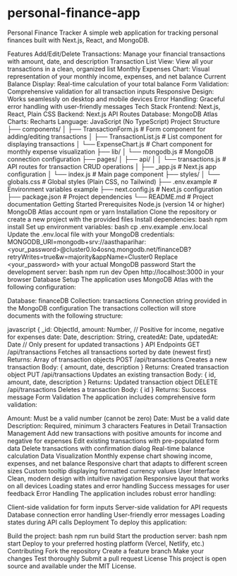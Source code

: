 # personal-finance-app

Personal Finance Tracker
A simple web application for tracking personal finances built with Next.js, React, and MongoDB.

Features
Add/Edit/Delete Transactions: Manage your financial transactions with amount, date, and description
Transaction List View: View all your transactions in a clean, organized list
Monthly Expenses Chart: Visual representation of your monthly income, expenses, and net balance
Current Balance Display: Real-time calculation of your total balance
Form Validation: Comprehensive validation for all transaction inputs
Responsive Design: Works seamlessly on desktop and mobile devices
Error Handling: Graceful error handling with user-friendly messages
Tech Stack
Frontend: Next.js, React, Plain CSS
Backend: Next.js API Routes
Database: MongoDB Atlas
Charts: Recharts
Language: JavaScript (No TypeScript)
Project Structure
├── components/
│   ├── TransactionForm.js    # Form component for adding/editing transactions
│   ├── TransactionList.js    # List component for displaying transactions
│   └── ExpenseChart.js       # Chart component for monthly expense visualization
├── lib/
│   └── mongodb.js           # MongoDB connection configuration
├── pages/
│   ├── api/
│   │   └── transactions.js  # API routes for transaction CRUD operations
│   ├── _app.js             # Next.js app configuration
│   └── index.js            # Main page component
├── styles/
│   └── globals.css         # Global styles (Plain CSS, no Tailwind)
├── .env.example            # Environment variables example
├── next.config.js          # Next.js configuration
├── package.json            # Project dependencies
└── README.md              # Project documentation
Getting Started
Prerequisites
Node.js (version 14 or higher)
MongoDB Atlas account
npm or yarn
Installation
Clone the repository or create a new project with the provided files
Install dependencies:
bash
npm install
Set up environment variables:
bash
cp .env.example .env.local
Update the .env.local file with your MongoDB credentials:
MONGODB_URI=mongodb+srv://aasthaparihar:<your_password>@cluster0.lo4osnq.mongodb.net/financeDB?retryWrites=true&w=majority&appName=Cluster0
Replace <your_password> with your actual MongoDB password
Start the development server:
bash
npm run dev
Open http://localhost:3000 in your browser
Database Setup
The application uses MongoDB Atlas with the following configuration:

Database: financeDB
Collection: transactions
Connection string provided in the MongoDB configuration
The transactions collection will store documents with the following structure:

javascript
{
  _id: ObjectId,
  amount: Number,        // Positive for income, negative for expenses
  date: Date,
  description: String,
  createdAt: Date,
  updatedAt: Date        // Only present for updated transactions
}
API Endpoints
GET /api/transactions
Fetches all transactions sorted by date (newest first)
Returns: Array of transaction objects
POST /api/transactions
Creates a new transaction
Body: { amount, date, description }
Returns: Created transaction object
PUT /api/transactions
Updates an existing transaction
Body: { id, amount, date, description }
Returns: Updated transaction object
DELETE /api/transactions
Deletes a transaction
Body: { id }
Returns: Success message
Form Validation
The application includes comprehensive form validation:

Amount: Must be a valid number (cannot be zero)
Date: Must be a valid date
Description: Required, minimum 3 characters
Features in Detail
Transaction Management
Add new transactions with positive amounts for income and negative for expenses
Edit existing transactions with pre-populated form data
Delete transactions with confirmation dialog
Real-time balance calculation
Data Visualization
Monthly expense chart showing income, expenses, and net balance
Responsive chart that adapts to different screen sizes
Custom tooltip displaying formatted currency values
User Interface
Clean, modern design with intuitive navigation
Responsive layout that works on all devices
Loading states and error handling
Success messages for user feedback
Error Handling
The application includes robust error handling:

Client-side validation for form inputs
Server-side validation for API requests
Database connection error handling
User-friendly error messages
Loading states during API calls
Deployment
To deploy this application:

Build the project:
bash
npm run build
Start the production server:
bash
npm start
Deploy to your preferred hosting platform (Vercel, Netlify, etc.)
Contributing
Fork the repository
Create a feature branch
Make your changes
Test thoroughly
Submit a pull request
License
This project is open source and available under the MIT License.

